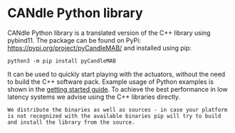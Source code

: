 # CANdle Python library

CANdle Python library is a translated version of the C++ library using pybind11. The package can be found on PyPi: https://pypi.org/project/pyCandleMAB/ and installed using pip:
```
python3 -m pip install pyCandleMAB
```
It can be used to quickly start playing with the actuators, without the need to build the C++ software pack. Example usage of Python examples is shown in the [getting started guide](https://www.youtube.com/watch?v=bIZuhFpFtus&t=1s). To achieve the best performance in low latency systems we advise using the C++ libraries directly.

```{note}
We distribute the binaries as well as sources - in case your platform is not recognized with the available binaries pip will try to build and install the library from the source.
```